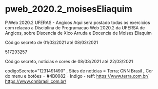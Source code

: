 # pweb_2020.2_moisesEliaquim
P.Web 2020.2 UFERAS - Angicos
Aqui sera postado todas os exercicios com relacao a Disciplina de Programacao Web 2020.2 da UFERSA de Angicos, sobre Discencia de Xico Arruda e Docencia de Moises Eliaquim

Código secreto de 01/03/2021 até 08/03/2021

517293257

Código secreto, notícias e cores de 08/03/2021 até 22/03/2021

codigoSecreto="1231491490" , Sites de notícias = Terra; CNN Brasil , Cor do menu e botões = #4B0082 - Indigo   - 
reff: https://www.terra.com.br/
      https://www.cnnbrasil.com.br/